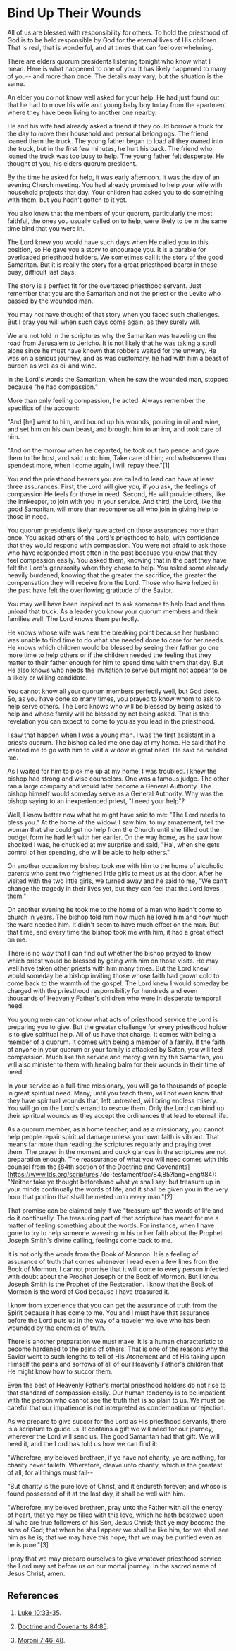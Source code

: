 # Bind Up Their Wounds

All of us are blessed with responsibility for others. To hold the priesthood
of God is to be held responsible by God for the eternal lives of His children.
That is real, that is wonderful, and at times that can feel overwhelming.

There are elders quorum presidents listening tonight who know what I mean.
Here is what happened to one of you. It has likely happened to many of you--
and more than once. The details may vary, but the situation is the same.

An elder you do not know well asked for your help. He had just found out that
he had to move his wife and young baby boy today from the apartment where they
have been living to another one nearby.

He and his wife had already asked a friend if they could borrow a truck for
the day to move their household and personal belongings. The friend loaned
them the truck. The young father began to load all they owned into the truck,
but in the first few minutes, he hurt his back. The friend who loaned the
truck was too busy to help. The young father felt desperate. He thought of
you, his elders quorum president.

By the time he asked for help, it was early afternoon. It was the day of an
evening Church meeting. You had already promised to help your wife with
household projects that day. Your children had asked you to do something with
them, but you hadn't gotten to it yet.

You also knew that the members of your quorum, particularly the most faithful,
the ones you usually called on to help, were likely to be in the same time
bind that you were in.

The Lord knew you would have such days when He called you to this position, so
He gave you a story to encourage you. It is a parable for overloaded
priesthood holders. We sometimes call it the story of the good Samaritan. But
it is really the story for a great priesthood bearer in these busy, difficult
last days.

The story is a perfect fit for the overtaxed priesthood servant. Just remember
that you are the Samaritan and not the priest or the Levite who passed by the
wounded man.

You may not have thought of that story when you faced such challenges. But I
pray you will when such days come again, as they surely will.

We are not told in the scriptures why the Samaritan was traveling on the road
from Jerusalem to Jericho. It is not likely that he was taking a stroll alone
since he must have known that robbers waited for the unwary. He was on a
serious journey, and as was customary, he had with him a beast of burden as
well as oil and wine.

In the Lord's words the Samaritan, when he saw the wounded man, stopped
because "he had compassion."

More than only feeling compassion, he acted. Always remember the specifics of
the account:

"And [he] went to him, and bound up his wounds, pouring in oil and wine, and
set him on his own beast, and brought him to an inn, and took care of him.

"And on the morrow when he departed, he took out two pence, and gave them to
the host, and said unto him, Take care of him; and whatsoever thou spendest
more, when I come again, I will repay thee."[1]

You and the priesthood bearers you are called to lead can have at least three
assurances. First, the Lord will give you, if you ask, the feelings of
compassion He feels for those in need. Second, He will provide others, like
the innkeeper, to join with you in your service. And third, the Lord, like the
good Samaritan, will more than recompense all who join in giving help to those
in need.

You quorum presidents likely have acted on those assurances more than once.
You asked others of the Lord's priesthood to help, with confidence that they
would respond with compassion. You were not afraid to ask those who have
responded most often in the past because you knew that they feel compassion
easily. You asked them, knowing that in the past they have felt the Lord's
generosity when they chose to help. You asked some already heavily burdened,
knowing that the greater the sacrifice, the greater the compensation they will
receive from the Lord. Those who have helped in the past have felt the
overflowing gratitude of the Savior.

You may well have been inspired not to ask someone to help load and then
unload that truck. As a leader you know your quorum members and their families
well. The Lord knows them perfectly.

He knows whose wife was near the breaking point because her husband was unable
to find time to do what she needed done to care for her needs. He knows which
children would be blessed by seeing their father go one more time to help
others or if the children needed the feeling that they matter to their father
enough for him to spend time with them that day. But He also knows who needs
the invitation to serve but might not appear to be a likely or willing
candidate.

You cannot know all your quorum members perfectly well, but God does. So, as
you have done so many times, you prayed to know whom to ask to help serve
others. The Lord knows who will be blessed by being asked to help and whose
family will be blessed by not being asked. That is the revelation you can
expect to come to you as you lead in the priesthood.

I saw that happen when I was a young man. I was the first assistant in a
priests quorum. The bishop called me one day at my home. He said that he
wanted me to go with him to visit a widow in great need. He said he needed me.

As I waited for him to pick me up at my home, I was troubled. I knew the
bishop had strong and wise counselors. One was a famous judge. The other ran a
large company and would later become a General Authority. The bishop himself
would someday serve as a General Authority. Why was the bishop saying to an
inexperienced priest, "I need your help"?

Well, I know better now what he might have said to me: "The Lord needs to
bless you." At the home of the widow, I saw him, to my amazement, tell the
woman that she could get no help from the Church until she filled out the
budget form he had left with her earlier. On the way home, as he saw how
shocked I was, he chuckled at my surprise and said, "Hal, when she gets
control of her spending, she will be able to help others."

On another occasion my bishop took me with him to the home of alcoholic
parents who sent two frightened little girls to meet us at the door. After he
visited with the two little girls, we turned away and he said to me, "We can't
change the tragedy in their lives yet, but they can feel that the Lord loves
them."

On another evening he took me to the home of a man who hadn't come to church
in years. The bishop told him how much he loved him and how much the ward
needed him. It didn't seem to have much effect on the man. But that time, and
every time the bishop took me with him, it had a great effect on me.

There is no way that I can find out whether the bishop prayed to know which
priest would be blessed by going with him on those visits. He may well have
taken other priests with him many times. But the Lord knew I would someday be
a bishop inviting those whose faith had grown cold to come back to the warmth
of the gospel. The Lord knew I would someday be charged with the priesthood
responsibility for hundreds and even thousands of Heavenly Father's children
who were in desperate temporal need.

You young men cannot know what acts of priesthood service the Lord is
preparing you to give. But the greater challenge for every priesthood holder
is to give spiritual help. All of us have that charge. It comes with being a
member of a quorum. It comes with being a member of a family. If the faith of
anyone in your quorum or your family is attacked by Satan, you will feel
compassion. Much like the service and mercy given by the Samaritan, you will
also minister to them with healing balm for their wounds in their time of
need.

In your service as a full-time missionary, you will go to thousands of people
in great spiritual need. Many, until you teach them, will not even know that
they have spiritual wounds that, left untreated, will bring endless misery.
You will go on the Lord's errand to rescue them. Only the Lord can bind up
their spiritual wounds as they accept the ordinances that lead to eternal
life.

As a quorum member, as a home teacher, and as a missionary, you cannot help
people repair spiritual damage unless your own faith is vibrant. That means
far more than reading the scriptures regularly and praying over them. The
prayer in the moment and quick glances in the scriptures are not preparation
enough. The reassurance of what you will need comes with this counsel from the
[84th section of the Doctrine and Covenants](https://www.lds.org/scriptures
/dc-testament/dc/84.85?lang=eng#84): "Neither take ye thought beforehand what
ye shall say; but treasure up in your minds continually the words of life, and
it shall be given you in the very hour that portion that shall be meted unto
every man."[2]

That promise can be claimed only if we "treasure up" the words of life and do
it continually. The treasuring part of that scripture has meant for me a
matter of feeling something about the words. For instance, when I have gone to
try to help someone wavering in his or her faith about the Prophet Joseph
Smith's divine calling, feelings come back to me.

It is not only the words from the Book of Mormon. It is a feeling of assurance
of truth that comes whenever I read even a few lines from the Book of Mormon.
I cannot promise that it will come to every person infected with doubt about
the Prophet Joseph or the Book of Mormon. But I know Joseph Smith is the
Prophet of the Restoration. I know that the Book of Mormon is the word of God
because I have treasured it.

I know from experience that you can get the assurance of truth from the Spirit
because it has come to me. You and I must have that assurance before the Lord
puts us in the way of a traveler we love who has been wounded by the enemies
of truth.

There is another preparation we must make. It is a human characteristic to
become hardened to the pains of others. That is one of the reasons why the
Savior went to such lengths to tell of His Atonement and of His taking upon
Himself the pains and sorrows of all of our Heavenly Father's children that He
might know how to succor them.

Even the best of Heavenly Father's mortal priesthood holders do not rise to
that standard of compassion easily. Our human tendency is to be impatient with
the person who cannot see the truth that is so plain to us. We must be careful
that our impatience is not interpreted as condemnation or rejection.

As we prepare to give succor for the Lord as His priesthood servants, there is
a scripture to guide us. It contains a gift we will need for our journey,
wherever the Lord will send us. The good Samaritan had that gift. We will need
it, and the Lord has told us how we can find it:

"Wherefore, my beloved brethren, if ye have not charity, ye are nothing, for
charity never faileth. Wherefore, cleave unto charity, which is the greatest
of all, for all things must fail--

"But charity is the pure love of Christ, and it endureth forever; and whoso is
found possessed of it at the last day, it shall be well with him.

"Wherefore, my beloved brethren, pray unto the Father with all the energy of
heart, that ye may be filled with this love, which he hath bestowed upon all
who are true followers of his Son, Jesus Christ; that ye may become the sons
of God; that when he shall appear we shall be like him, for we shall see him
as he is; that we may have this hope; that we may be purified even as he is
pure."[3]

I pray that we may prepare ourselves to give whatever priesthood service the
Lord may set before us on our mortal journey. In the sacred name of Jesus
Christ, amen.

## References

  1.  [Luke 10:33-35](https://www.lds.org/scriptures/nt/luke/10.33-35?lang=eng#32).

  2.  [Doctrine and Covenants 84:85](https://www.lds.org/scriptures/dc-testament/dc/84.85?lang=eng#84).

  3.  [Moroni 7:46-48](https://www.lds.org/scriptures/bofm/moro/7.46-48?lang=eng#45).

